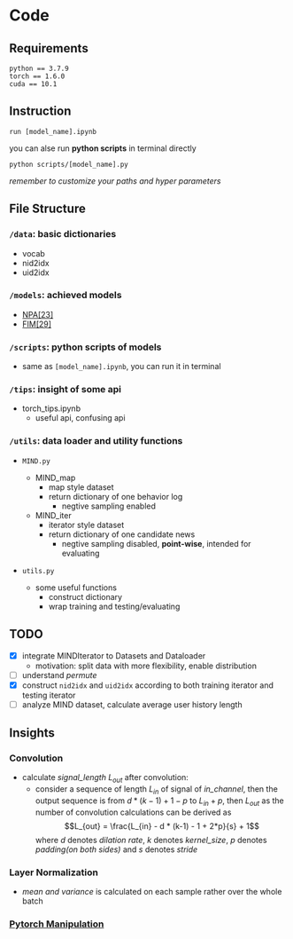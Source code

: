 # Code
## Requirements
```shell
python == 3.7.9
torch == 1.6.0
cuda == 10.1
```

## Instruction
```shell
run [model_name].ipynb
```
you can alse run **python scripts** in terminal directly
```shell
python scripts/[model_name].py
```
*remember to customize your paths and hyper parameters*

## File Structure
### `/data`: basic dictionaries
  - vocab
  - nid2idx
  - uid2idx

### `/models`: achieved models
  - [NPA[23]](NPA.ipynb)
  - [FIM[29]](FIM.ipynb)

### `/scripts`: python scripts of models
  - same as `[model_name].ipynb`, you can run it in terminal  

### `/tips`: insight of some api
  - torch_tips.ipynb
    - useful api, confusing api

### `/utils`: data loader and utility functions
- `MIND.py`
  - MIND_map
    - map style dataset
    - return dictionary of one behavior log
      - negtive sampling enabled
  - MIND_iter
    - iterator style dataset
    - return dictionary of one candidate news
      - negtive sampling disabled, **point-wise**, intended for evaluating

- `utils.py`
  - some useful functions
    - construct dictionary
    - wrap training and testing/evaluating

## TODO
- [x] integrate MINDIterator to Datasets and Dataloader
  - motivation: split data with more flexibility, enable distribution
- [ ] understand *permute*
- [x] construct `nid2idx` and `uid2idx` according to both training iterator and testing iterator
- [ ] analyze MIND dataset, calculate average user history length

## Insights
### Convolution
- calculate *signal_length* $L_{out}$ after convolution:
  - consider a sequence of length $L_{in}$ of signal of *in_channel*, then the output sequence is from $d * (k-1) + 1 - p$ to $L_{in} + p$, then $L_{out}$ as the number of convolution calculations can be derived as $$L_{out} = \frac{L_{in} - d * (k-1) - 1 + 2*p}{s} + 1$$where $d$ denotes *dilation rate*, $k$ denotes *kernel_size*, $p$ denotes *padding(on both sides)* and $s$ denotes *stride*

### Layer Normalization
- *mean and variance* is calculated on each sample rather over the whole batch

### [Pytorch Manipulation](tips/torch_tips.ipynb)